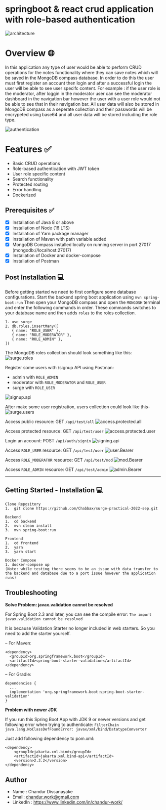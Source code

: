 # springboot & react crud application with role-based authentication 

![architecture](images/architecture.png)

# Overview :globe_with_meridians:
In this application any type of user would be able to perform CRUD operations for the notes functionality where they can save notes which will be saved in the MongoDB compass database. In order to do this the user must first register an account then login and after a successful login the user will be able to see user specifc content. For example : if the user role is the moderator, after loggin in the moderator user can see the moderator dashboard in the navigation bar however the user with a user role would not be able to see that in their navigation bar. All user data will also be stored in MongoDB compass as a seperate collection and their passwords will be encrypeted using base64 and all user data will be stored including the role type.

![authentication](images/authentication.png)

# Features :white_check_mark:
- Basic CRUD operations
- Role-based authentication with JWT token
- User role specific content
- Search functionality
- Protected routing
- Error handling
- Dockerized 

## Prerequisites :white_check_mark:
- [x] Installation of Java 8 or above
- [x] Installation of Node (16 LTS)
- [x] Installation of Yarn package manager
- [x] Installation of Maven with path variable added
- [x] MongoDB Compass installed locally on running server in port 27017 (mongodb://localhost:27017)
- [x] Installation of Docker and docker-compose
- [x] Installation of Postman

## Post Installation :computer:
Before getting started we need to first configure some database configurations. Start the backend spring boot application using `mvn spring-boot:run`
Then open your MongoDB compass and open the `MONGOSH` terminal and enter the following commands in order. These commands switches to your database name and then adds `roles` to the roles collection.

```
1. use surge
2. db.roles.insertMany([
   { name: "ROLE_USER" },
   { name: "ROLE_MODERATOR" },
   { name: "ROLE_ADMIN" },
])
``` 

The MongoDB roles collection should look something like this:
![surge.roles](images/surge.roles.png)


Register some users with /signup API using Postman:

- admin with `ROLE_ADMIN`
- moderator with `ROLE_MODERATOR` and `ROLE_USER`
- surge with `ROLE_USER`

![signup.api](images/signup.api.png)


After make some user registration, users collection could look like this-
![surge.users](images/surge.users.png)


Access public resource: GET `/api/test/all`
![access.protected.all](images/access.protected.all.png)


Access protected resource: GET `/api/test/user`
![access.protected.user](images/access.protected.user.png)


Login an account: POST `/api/auth/signin`
![signing.api](images/signing.api.png)


Access `ROLE_USER` resource: GET `/api/test/user`
![user.Bearer](images/user.Bearer.png)


Access `ROLE_MODERATOR` resource: GET `/api/test/mod`
![mod.Bearer](images/mod.Bearer.png)


Access `ROLE_ADMIN` resource: GET `/api/test/admin`
![admin.Bearer](images/admin.Bearer.png)


---
## Getting Started - Installation :computer:

```
Clone Repository
1.  git clone https://github.com/Chabbax/surge-practical-2022-sep.git

Backend
1.  cd backend
2.  mvn clean install   
3.  mvn spring-boot:run

Frontend
1.  cd frontend
2.  yarn
3.  yarn start

Docker Compose
1. docker-compose up
(Note: while testing there seems to be an issue with data transfer to the backend and database due to a port issue however the application runs)
```


## Troubleshooting

**Solve Problem: javax.validation cannot be resolved**

For Spring Boot 2.3 and later, you can see the compile error:
`The import javax.validation cannot be resolved`

It is because Validation Starter no longer included in web starters. So you need to add the starter yourself.

– For Maven:
```
<dependency>
  <groupId>org.springframework.boot</groupId>
  <artifactId>spring-boot-starter-validation</artifactId>
</dependency>
```
– For Gradle:
```
dependencies {
  ...
  implementation 'org.springframework.boot:spring-boot-starter-validation'
}
```


**Problem with newer JDK**

If you run this Spring Boot App with JDK 9 or newer versions and get following error when trying to authenticate:
`FilterChain java.lang.NoClassDefFoundError: javax/xml/bind/DatatypeConverter`

Just add following dependency to pom.xml:
```
<dependency>
    <groupId>jakarta.xml.bind</groupId>
    <artifactId>jakarta.xml.bind-api</artifactId>
    <version>2.3.2</version>
</dependency>
```


## Author

- Name : Chandur Dissanayake
- Email: chandur.work@gmail.com
- LinkedIn : https://www.linkedin.com/in/chandur-work/

